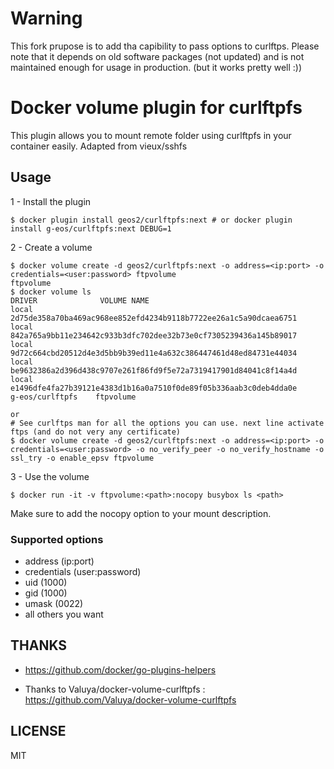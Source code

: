 # Warning

This fork prupose is to add tha capibility to pass options to curlftps.
Please note that it depends on old software packages (not updated) and is not maintained enough for usage in production. (but it works pretty well :))

# Docker volume plugin for curlftpfs

This plugin allows you to mount remote folder using curlftpfs in your container easily.
Adapted from vieux/sshfs


## Usage

1 - Install the plugin

```
$ docker plugin install geos2/curlftpfs:next # or docker plugin install g-eos/curlftpfs:next DEBUG=1
```

2 - Create a volume

```
$ docker volume create -d geos2/curlftpfs:next -o address=<ip:port> -o credentials=<user:password> ftpvolume
ftpvolume
$ docker volume ls
DRIVER              VOLUME NAME
local               2d75de358a70ba469ac968ee852efd4234b9118b7722ee26a1c5a90dcaea6751
local               842a765a9bb11e234642c933b3dfc702dee32b73e0cf7305239436a145b89017
local               9d72c664cbd20512d4e3d5bb9b39ed11e4a632c386447461d48ed84731e44034
local               be9632386a2d396d438c9707e261f86fd9f5e72a7319417901d84041c8f14a4d
local               e1496dfe4fa27b39121e4383d1b16a0a7510f0de89f05b336aab3c0deb4dda0e
g-eos/curlftpfs    ftpvolume

or
# See curlftps man for all the options you can use. next line activate ftps (and do not very any certificate)
$ docker volume create -d geos2/curlftpfs:next -o address=<ip:port> -o credentials=<user:password> -o no_verify_peer -o no_verify_hostname -o ssl_try -o enable_epsv ftpvolume

```

3 - Use the volume

```
$ docker run -it -v ftpvolume:<path>:nocopy busybox ls <path>
```
Make sure to add the nocopy option to your mount description.

### Supported options
- address (ip:port)
- credentials (user:password)
- uid (1000)
- gid (1000)
- umask (0022)
- all others you want

## THANKS

- https://github.com/docker/go-plugins-helpers

- Thanks to Valuya/docker-volume-curlftpfs : https://github.com/Valuya/docker-volume-curlftpfs

## LICENSE

MIT
